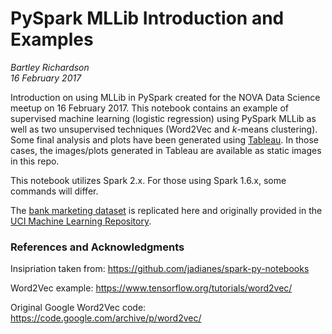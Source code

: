 # PySpark MLLib Introduction and Examples
_Bartley Richardson_  
_16 February 2017_  

Introduction on using MLLib in PySpark created for the NOVA Data Science meetup on 16 February 2017. This notebook contains an example of supervised machine learning (logistic regression) using PySpark MLLib as well as two unsupervised techniques (Word2Vec and _k_-means clustering). Some final analysis and plots have been generated using [Tableau](https://www.tableau.com). In those cases, the images/plots generated in Tableau are available as static images in this repo.

This notebook utilizes Spark 2.x. For those using Spark 1.6.x, some commands will differ.

The [bank marketing dataset](http://archive.ics.uci.edu/ml/datasets/Bank+Marketing#) is replicated here and originally provided in the [UCI Machine Learning Repository](http://archive.ics.uci.edu/ml/datasets.html).

### References and Acknowledgments
Insipriation taken from: https://github.com/jadianes/spark-py-notebooks

Word2Vec example: https://www.tensorflow.org/tutorials/word2vec/

Original Google Word2Vec code: https://code.google.com/archive/p/word2vec/
